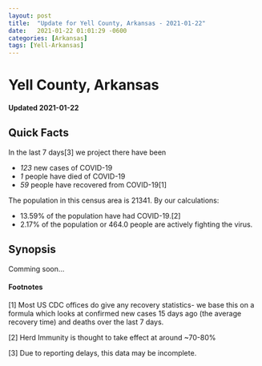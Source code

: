 ```yaml
---
layout: post
title:  "Update for Yell County, Arkansas - 2021-01-22"
date:   2021-01-22 01:01:29 -0600
categories: [Arkansas]
tags: [Yell-Arkansas]
---
```


# Yell County, Arkansas
#### Updated 2021-01-22

## Quick Facts

In the last 7 days[3] we project there have been
- *123* new cases of COVID-19
- *1* people have died of COVID-19
- *59* people have recovered from COVID-19[1]

The population in this census area is 21341. By our calculations:
- 13.59% of the population have had COVID-19.[2]
- 2.17% of the population or 464.0 people are actively fighting the virus.

## Synopsis

Comming soon...


#### Footnotes

[1] Most US CDC offices do give any recovery statistics- we base this on a formula which looks at confirmed new cases
15 days ago (the average recovery time) and deaths over the last 7 days.

[2] Herd Immunity is thought to take effect at around ~70-80%

[3] Due to reporting delays, this data may be incomplete.
 
    